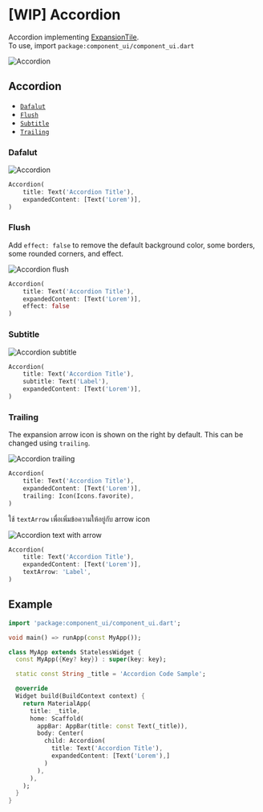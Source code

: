 # [WIP] Accordion

Accordion implementing [ExpansionTile](https://api.flutter.dev/flutter/material/ExpansionTile-class.html).  
To use, import `package:component_ui/component_ui.dart`

![Accordion](/img/docs/core-components/accordion/accordion.png)

## Accordion
- [`Dafalut`](accordion#dafalut)
- [`Flush`](accordion#flush)
- [`Subtitle`](accordion#subtitle)
- [`Trailing`](accordion#trailing)

### Dafalut

![Accordion](/img/docs/core-components/accordion/accordion-example.png)

```dart
Accordion(
    title: Text('Accordion Title'),
    expandedContent: [Text('Lorem')],
)
```

### Flush

Add `effect: false` to remove the default background color, some borders, some rounded corners, and effect.

![Accordion flush](/img/docs/core-components/accordion/accordion-flush.png)

```dart
Accordion(
    title: Text('Accordion Title'),
    expandedContent: [Text('Lorem')],
    effect: false
)
```

### Subtitle

![Accordion subtitle](/img/docs/core-components/accordion/accordion-subtitle.png)
```dart
Accordion(
    title: Text('Accordion Title'),
    subtitle: Text('Label'),
    expandedContent: [Text('Lorem')],
)
```

### Trailing
The expansion arrow icon is shown on the right by default. This can be changed using `trailing`.

![Accordion trailing](/img/docs/core-components/accordion/accordion-trailing.png)

```dart
Accordion(
    title: Text('Accordion Title'),
    expandedContent: [Text('Lorem')],
    trailing: Icon(Icons.favorite),
)
```

ใช้ `textArrow` เพื่อเพิ่มข้อความให้อยู่กับ arrow icon

![Accordion text with arrow](/img/docs/core-components/accordion/accordion-textArrow.png)
```dart
Accordion(
    title: Text('Accordion Title'),
    expandedContent: [Text('Lorem')],
    textArrow: 'Label',
)
```

## Example

```dart
import 'package:component_ui/component_ui.dart';

void main() => runApp(const MyApp());

class MyApp extends StatelessWidget {
  const MyApp({Key? key}) : super(key: key);

  static const String _title = 'Accordion Code Sample';

  @override
  Widget build(BuildContext context) {
    return MaterialApp(
      title: _title,
      home: Scaffold(
        appBar: AppBar(title: const Text(_title)),
        body: Center(
          child: Accordion(
            title: Text('Accordion Title'),
            expandedContent: [Text('Lorem'),]
          )
        ),
      ),
    );
  }
}
```